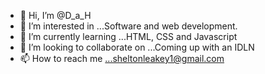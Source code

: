- 👋 Hi, I’m @D_a_H
- 👀 I’m interested in ...Software and web development.
- 🌱 I’m currently learning ...HTML, CSS and Javascript
- 💞️ I’m looking to collaborate on ...Coming up with an IDLN
- 📫 How to reach me ...sheltonleakey1@gmail.com

<!---
R-VD-a-H/R-VD-a-H is a ✨ special ✨ repository because its `README.md` (this file) appears on your GitHub profile.
You can click the Preview link to take a look at your changes.
--->
